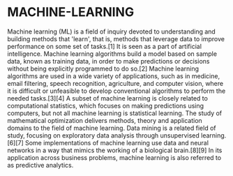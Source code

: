 # MACHINE-LEARNING
Machine learning (ML) is a field of inquiry devoted to understanding and building methods that 'learn', that is, methods that leverage data to improve performance on some set of tasks.[1] It is seen as a part of artificial intelligence. Machine learning algorithms build a model based on sample data, known as training data, in order to make predictions or decisions without being explicitly programmed to do so.[2] Machine learning algorithms are used in a wide variety of applications, such as in medicine, email filtering, speech recognition, agriculture, and computer vision, where it is difficult or unfeasible to develop conventional algorithms to perform the needed tasks.[3][4] A subset of machine learning is closely related to computational statistics, which focuses on making predictions using computers, but not all machine learning is statistical learning. The study of mathematical optimization delivers methods, theory and application domains to the field of machine learning. Data mining is a related field of study, focusing on exploratory data analysis through unsupervised learning.[6][7] Some implementations of machine learning use data and neural networks in a way that mimics the working of a biological brain.[8][9] In its application across business problems, machine learning is also referred to as predictive analytics.
